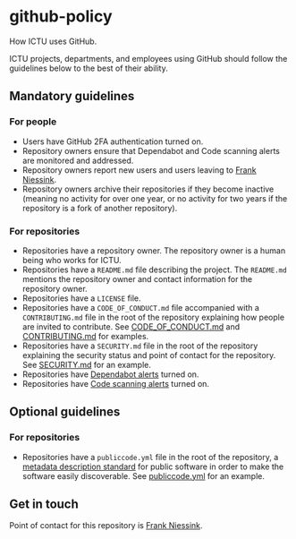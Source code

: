 # github-policy

How ICTU uses GitHub.

ICTU projects, departments, and employees using GitHub should follow the guidelines below to the best of their ability.

## Mandatory guidelines

### For people

- Users have GitHub 2FA authentication turned on.
- Repository owners ensure that Dependabot and Code scanning alerts are monitored and addressed.
- Repository owners report new users and users leaving to [Frank Niessink](@fniessink).
- Repository owners archive their repositories if they become inactive (meaning no activity for over one year, or no activity for two years if the repository is a fork of another repository).

### For repositories

- Repositories have a repository owner. The repository owner is a human being who works for ICTU.
- Repositories have a `README.md` file describing the project. The `README.md` mentions the repository owner and contact information for the repository owner.
- Repositories have a `LICENSE` file.
- Repositories have a `CODE_OF_CONDUCT.md` file accompanied with a `CONTRIBUTING.md` file in the root of the repository explaining how people are invited to contribute. See [CODE_OF_CONDUCT.md](CODE_OF_CONDUCT.md) and [CONTRIBUTING.md](CONTRIBUTING.md) for examples.
- Repositories have a `SECURITY.md` file in the root of the repository explaining the security status and point of contact for the repository. See [SECURITY.md](SECURITY.md) for an example.
- Repositories have [Dependabot alerts](https://docs.github.com/en/code-security/dependabot/dependabot-alerts/about-dependabot-alerts) turned on.
- Repositories have [Code scanning alerts](https://docs.github.com/en/code-security/code-scanning/automatically-scanning-your-code-for-vulnerabilities-and-errors/about-code-scanning) turned on. 

## Optional guidelines

### For repositories

- Repositories have a `publiccode.yml` file in the root of the repository, a [metadata description standard](https://github.com/publiccodeyml/publiccode.yml) for public software in order to make the software easily discoverable. See [publiccode.yml](./publiccode.yml) for an example.

## Get in touch

Point of contact for this repository is [Frank Niessink](@fniessink).
